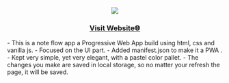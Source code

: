
<div align="center">
  <img src="https://cdn-icons-png.flaticon.com/512/564/564445.png">
</div>
<div align="center">
  <h3><a href="https://sourav-note-flow.netlify.app/">Visit Website🌐</a></h3>
</div>

<div>
- This is a note flow app a Progressive Web App build using html, css and vanilla js. 
- Focused on the UI part.
- Added manifest.json to make it a PWA .
- Kept very simple, yet very elegant, with a pastel color pallet.
- The changes you make are saved in local storage, so no matter your refresh the page, it will be saved.
</div>
